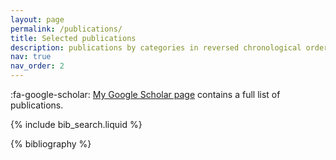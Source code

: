 ```yaml
---
layout: page
permalink: /publications/
title: Selected publications
description: publications by categories in reversed chronological order. generated by jekyll-scholar.
nav: true
nav_order: 2
---
```


:fa-google-scholar: [My Google Scholar page](https://scholar.google.com/citations?hl=en&user=C8sYLjMAAAAJ) contains a full list of publications.

<!-- _pages/publications.md -->

<!-- Bibsearch Feature -->

{% include bib_search.liquid %}

<div class="publications">

{% bibliography %}

</div>
